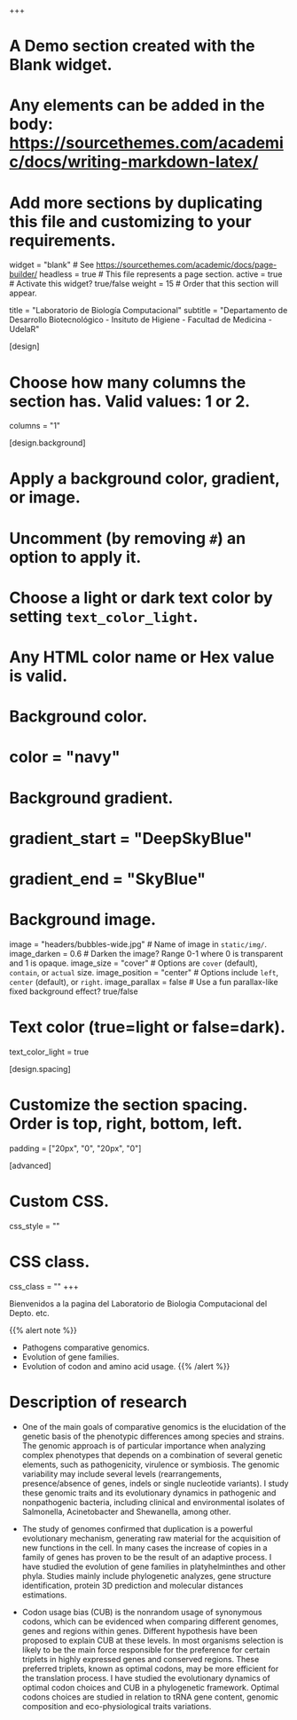 +++
# A Demo section created with the Blank widget.
# Any elements can be added in the body: https://sourcethemes.com/academic/docs/writing-markdown-latex/
# Add more sections by duplicating this file and customizing to your requirements.

widget = "blank"  # See https://sourcethemes.com/academic/docs/page-builder/
headless = true  # This file represents a page section.
active = true  # Activate this widget? true/false
weight = 15  # Order that this section will appear.

title = "Laboratorio de Biología Computacional"
subtitle = "Departamento de Desarrollo Biotecnológico - Insituto de Higiene - Facultad de Medicina - UdelaR"

[design]
  # Choose how many columns the section has. Valid values: 1 or 2.
  columns = "1"

[design.background]
  # Apply a background color, gradient, or image.
  #   Uncomment (by removing `#`) an option to apply it.
  #   Choose a light or dark text color by setting `text_color_light`.
  #   Any HTML color name or Hex value is valid.

  # Background color.
  # color = "navy"
  
  # Background gradient.
  # gradient_start = "DeepSkyBlue"
  # gradient_end = "SkyBlue"
  
  # Background image.
  image = "headers/bubbles-wide.jpg"  # Name of image in `static/img/`.
  image_darken = 0.6  # Darken the image? Range 0-1 where 0 is transparent and 1 is opaque.
  image_size = "cover"  #  Options are `cover` (default), `contain`, or `actual` size.
  image_position = "center"  # Options include `left`, `center` (default), or `right`.
  image_parallax = false  # Use a fun parallax-like fixed background effect? true/false

  # Text color (true=light or false=dark).
  text_color_light = true

[design.spacing]
  # Customize the section spacing. Order is top, right, bottom, left.
  padding = ["20px", "0", "20px", "0"]

[advanced]
 # Custom CSS. 
 css_style = ""
 
 # CSS class.
 css_class = ""
+++

Bienvenidos a la pagina del Laboratorio de Biologia Computacional del Depto. etc.

{{% alert note %}}
+ Pathogens comparative genomics.
+ Evolution of gene families.
+ Evolution of codon and amino acid usage.
{{% /alert %}}

# Description of research

+ One of the main goals of comparative genomics is the elucidation of the genetic basis of the phenotypic differences among species and strains. The genomic approach is of particular importance when analyzing complex phenotypes that depends on a combination of several genetic elements, such as pathogenicity, virulence or symbiosis. The genomic variability may include several levels (rearrangements, presence/absence of genes, indels or single nucleotide variants). I study these genomic traits and its evolutionary dynamics in pathogenic and nonpathogenic bacteria, including clinical and environmental isolates of Salmonella, Acinetobacter and Shewanella, among other.

+ The study of genomes confirmed that duplication is a powerful evolutionary mechanism, generating raw material for the acquisition of new functions in the cell. In many cases the increase of copies in a family of genes has proven to be the result of an adaptive process. I have studied the evolution of gene families in platyhelminthes and other phyla. Studies mainly include phylogenetic analyzes, gene structure identification, protein 3D prediction and molecular distances estimations.

+ Codon usage bias (CUB) is the nonrandom usage of synonymous codons, which can be evidenced when comparing different genomes, genes and regions within genes. Different hypothesis have been proposed to explain CUB at these levels. In most organisms selection is likely to be the main force responsible for the preference for certain triplets in highly expressed genes and conserved regions. These preferred triplets, known as optimal codons, may be more efficient for the translation process. I have studied the evolutionary dynamics of optimal codon choices and CUB in a phylogenetic framework. Optimal codons choices are studied in relation to tRNA gene content, genomic composition and eco-physiological traits variations.



